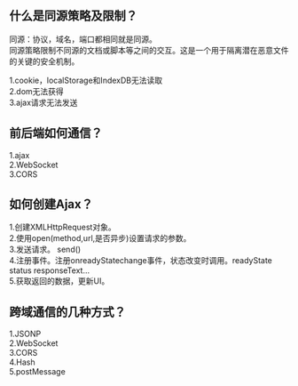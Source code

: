 ## 什么是同源策略及限制？
同源：协议，域名，端口都相同就是同源。   
同源策略限制不同源的文档或脚本等之间的交互。这是一个用于隔离潜在恶意文件的关键的安全机制。   

1.cookie，localStorage和IndexDB无法读取   
2.dom无法获得   
3.ajax请求无法发送   

## 前后端如何通信？
1.ajax   
2.WebSocket   
3.CORS   

## 如何创建Ajax？
1.创建XMLHttpRequest对象。   
2.使用open(method,url,是否异步)设置请求的参数。   
3.发送请求。 send()    
4.注册事件。注册onreadyStatechange事件，状态改变时调用。readyState status responseText...    
5.获取返回的数据，更新UI。

## 跨域通信的几种方式？
1.JSONP   
2.WebSocket   
3.CORS   
4.Hash   
5.postMessage   
